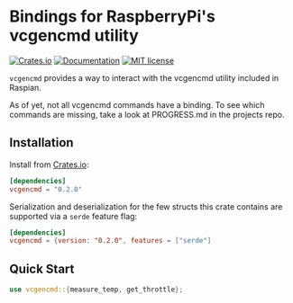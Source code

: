 # Bindings for RaspberryPi's vcgencmd utility

<!-- [![Build Status](https://semaphoreci.com/api/v1/sunny-g/xdr/branches/master/badge.svg)](https://semaphoreci.com/sunny-g/xdr) -->
[![Crates.io](https://img.shields.io/crates/v/vcgencmd.svg)](https://crates.io/crates/vcgencmd)
[![Documentation](https://docs.rs/vcgencmd/badge.svg)](https://docs.rs/serde_rustler)
[![MIT license](https://img.shields.io/badge/License-MIT-blue.svg)](https://lbesson.mit-license.org/)

`vcgencmd` provides a way to interact with the vcgencmd utility included in Raspian.

As of yet, not all vcgencmd commands have a binding. To see which commands are missing, take a look at PROGRESS.md in the projects repo.

## Installation

Install from [Crates.io](https://crates.io/crates/vcgencmd):

```toml
[dependencies]
vcgencmd = "0.2.0"
```

Serialization and deserialization for the few structs this crate contains are supported via a `serde` feature flag:
```toml
[dependencies]
vcgencmd = {version: "0.2.0", features = ["serde"]
```

## Quick Start

```rust
use vcgencmd::{measure_temp, get_throttle};
```
